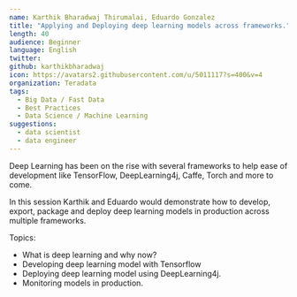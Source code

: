 ```yaml
---
name: Karthik Bharadwaj Thirumalai, Eduardo Gonzalez
title: "Applying and Deploying deep learning models across frameworks."
length: 40
audience: Beginner
language: English
twitter: 
github: karthikbharadwaj
icon: https://avatars2.githubusercontent.com/u/5011117?s=400&v=4
organization: Teradata
tags:
  - Big Data / Fast Data
  - Best Practices
  - Data Science / Machine Learning
suggestions:
  - data scientist
  - data engineer
---
```

Deep Learning has been on the rise with several frameworks to help ease of development like TensorFlow, DeepLearning4j, Caffe, Torch and more to come.

In this session Karthik and Eduardo would demonstrate how to develop, export, package and deploy deep learning models in production across multiple frameworks.

Topics:  
 - What is deep learning and why now?  
 - Developing deep learning model with Tensorflow  
 - Deploying deep learning model using  DeepLearning4j.   
 - Monitoring models in production. 
